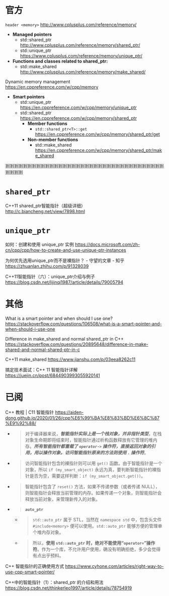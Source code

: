 
# 官方

`header <memory>` http://www.cplusplus.com/reference/memory/
- **Managed pointers**
  * std::shared_ptr http://www.cplusplus.com/reference/memory/shared_ptr/
  * std::unique_ptr https://www.cplusplus.com/reference/memory/unique_ptr/
- **Functions and classes related to shared_ptr:**
  * std::make_shared http://www.cplusplus.com/reference/memory/make_shared/

Dynamic memory management https://en.cppreference.com/w/cpp/memory
- **Smart pointers**
  * std::unique_ptr https://en.cppreference.com/w/cpp/memory/unique_ptr
  * std::shared_ptr https://en.cppreference.com/w/cpp/memory/shared_ptr
    + **Member functions**
      - `std::shared_ptr<T>::get` https://en.cppreference.com/w/cpp/memory/shared_ptr/get
    + **Non-member functions**
      - std::make_shared https://en.cppreference.com/w/cpp/memory/shared_ptr/make_shared

:u5272::u5272::u5272::u5272::u5272::u5272::u5272::u5272::u5272::u5272::u5272::u5272::u5272::u5272::u5272::u5272::u5272::u5272::u5272::u5272::u5272::u5272::u5272::u5272::u5272::u5272::u5272::u5272::u5272::u5272::u5272::u5272::u5272::u5272::u5272::u5272::u5272::u5272::u5272::u5272:

# `shared_ptr`

C++11 shared_ptr智能指针（超级详细） http://c.biancheng.net/view/7898.html

# `unique_ptr` 

如何：创建和使用 unique_ptr 实例 https://docs.microsoft.com/zh-cn/cpp/cpp/how-to-create-and-use-unique-ptr-instances

为何优先选用unique_ptr而不是裸指针？ - 守望的文章 - 知乎 https://zhuanlan.zhihu.com/p/91328039

C++11智能指针（六）：unique_ptr介绍与例子 https://blog.csdn.net/lijinqi1987/article/details/79005794

# 其他

What is a smart pointer and when should I use one? https://stackoverflow.com/questions/106508/what-is-a-smart-pointer-and-when-should-i-use-one

Difference in make_shared and normal shared_ptr in C++ https://stackoverflow.com/questions/20895648/difference-in-make-shared-and-normal-shared-ptr-in-c

C++11 make_shared https://www.jianshu.com/p/03eea8262c11

搞定技术面试：C++ 11 智能指针详解 https://juejin.cn/post/6844903993055920141

# 已阅

C++ 教程 | C11 智能指针 https://aiden-dong.github.io/2020/01/26/cpp%E6%99%BA%E8%83%BD%E6%8C%87%E9%92%88/
- > 对于编译器来说，***智能指针实际上是一个栈对象，并非指针类型***，在栈对象生命期即将结束时，智能指针通过析构函数释放有它管理的堆内存。***所有智能指针都重载了 `operator->` 操作符，直接返回对象的引用，用以操作对象。访问智能指针原来的方法则使用 `.` 操作符***。
- > 访问智能指针包含的裸指针则可以用 `get()` 函数。由于智能指针是一个对象，所以 `if (my_smart_object)` 永远为真，要判断智能指针的裸指针是否为空，需要这样判断：`if (my_smart_object.get())`。
- > 智能指针包含了 `reset()` 方法，如果不传递参数（或者传递 NULL），则智能指针会释放当前管理的内存。如果传递一个对象，则智能指针会释放当前对象，来管理新传入的对象。
- > **`auto_ptr`**
  * > `std::auto_ptr` 属于 STL，当然在 `namespace std` 中，包含头文件 `#include<memory>` 便可以使用。`std::auto_ptr` 能够方便的管理单个堆内存对象。
  * > 所以，**使用 `std::auto_ptr` 时，绝对不能使用“`operator=`”操作符**。作为一个库，不允许用户使用，确没有明确拒绝，多少会觉得有点出乎预料。

C++ 智能指针的正确使用方式 https://www.cyhone.com/articles/right-way-to-use-cpp-smart-pointer/

C++中的智能指针（1）：shared_ptr 的介绍和用法 https://blog.csdn.net/thinkerleo1997/article/details/78754919
